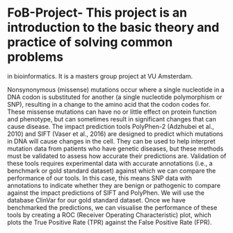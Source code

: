 # FoB-Project- This project is an introduction to the basic theory and practice of solving common problems
in bioinformatics. It is a masters group project at VU Amsterdam. 

Nonsynonymous (missense) mutations occur where a single nucleotide in a DNA codon is
substituted for another (a single nucleotide polymorphism or SNP), resulting in a change to
the amino acid that the codon codes for. These missense mutations can have no or little
effect on protein function and phenotype, but can sometimes result in significant changes
that can cause disease. The impact prediction tools PolyPhen-2 (Adzhubei et al., 2010)
and SIFT (Vaser et al., 2016) are designed to predict which mutations in DNA will cause
changes in the cell. They can be used to help interpret mutation data from patients who have
genetic diseases, but these methods must be validated to assess how accurate their
predictions are. Validation of these tools requires experimental data with accurate
annotations (i.e., a benchmark or gold standard dataset) against which we can compare the
performance of our tools. In this case, this means SNP data with annotations to indicate
whether they are benign or pathogenic to compare against the impact predictions of SIFT
and PolyPhen. We will use the database ClinVar for our gold standard dataset. Once we
have benchmarked the predictions, we can visualise the performance of these tools by
creating a ROC (Receiver Operating Characteristic) plot, which plots the True Positive Rate
(TPR) against the False Positive Rate (FPR). 
